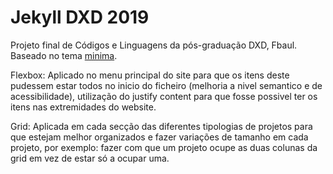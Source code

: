 # Jekyll DXD 2019

Projeto final de Códigos e Linguagens da pós-graduação DXD, Fbaul.
Baseado no tema [minima](https://github.com/jekyll/minima).


Flexbox:
Aplicado no menu principal do site para que os itens deste pudessem estar todos no inicio do ficheiro (melhoria a nivel semantico e de acessibilidade), utilização do justify content para que fosse possivel ter os itens nas extremidades do website.

Grid:
Aplicada em cada secção das diferentes tipologias de projetos para que estejam melhor organizados e fazer variações de tamanho em cada projeto, por exemplo: fazer com que um projeto ocupe as duas colunas da grid em vez de estar só a ocupar uma.
